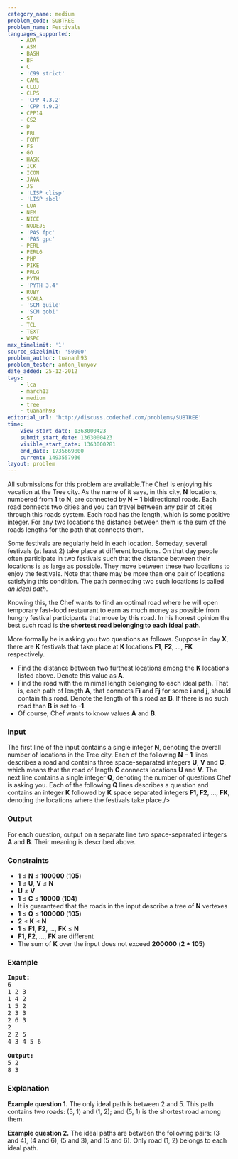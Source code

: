 ```yaml
---
category_name: medium
problem_code: SUBTREE
problem_name: Festivals
languages_supported:
    - ADA
    - ASM
    - BASH
    - BF
    - C
    - 'C99 strict'
    - CAML
    - CLOJ
    - CLPS
    - 'CPP 4.3.2'
    - 'CPP 4.9.2'
    - CPP14
    - CS2
    - D
    - ERL
    - FORT
    - FS
    - GO
    - HASK
    - ICK
    - ICON
    - JAVA
    - JS
    - 'LISP clisp'
    - 'LISP sbcl'
    - LUA
    - NEM
    - NICE
    - NODEJS
    - 'PAS fpc'
    - 'PAS gpc'
    - PERL
    - PERL6
    - PHP
    - PIKE
    - PRLG
    - PYTH
    - 'PYTH 3.4'
    - RUBY
    - SCALA
    - 'SCM guile'
    - 'SCM qobi'
    - ST
    - TCL
    - TEXT
    - WSPC
max_timelimit: '1'
source_sizelimit: '50000'
problem_author: tuananh93
problem_tester: anton_lunyov
date_added: 25-12-2012
tags:
    - lca
    - march13
    - medium
    - tree
    - tuananh93
editorial_url: 'http://discuss.codechef.com/problems/SUBTREE'
time:
    view_start_date: 1363000423
    submit_start_date: 1363000423
    visible_start_date: 1363000281
    end_date: 1735669800
    current: 1493557936
layout: problem
---
```

All submissions for this problem are available.The Chef is enjoying his vacation at the Tree city. As the name of it says, in this city, **N** locations, numbered from **1** to **N**, are connected by **N − 1** bidirectional roads. Each road connects two cities and you can travel between any pair of cities through this roads system. Each road has the length, which is some positive integer. For any two locations the distance between them is the sum of the roads lengths for the path that connects them.

Some festivals are regularly held in each location. Someday, several festivals (at least 2) take place at different locations. On that day people often participate in two festivals such that the distance between their locations is as large as possible. They move between these two locations to enjoy the festivals. Note that there may be more than one pair of locations satisfying this condition. The path connecting two such locations is called *an ideal path*.

Knowing this, the Chef wants to find an optimal road where he will open temporary fast-food restaurant to earn as much money as possible from hungry festival participants that move by this road. In his honest opinion the best such road is **the shortest road belonging to each ideal path**.

More formally he is asking you two questions as follows. Suppose in day **X**, there are **K** festivals that take place at **K** locations **F1**, **F2**, ..., **FK** respectively.

- Find the distance between two furthest locations among the **K** locations listed above. Denote this value as **A**.
- Find the road with the minimal length belonging to each ideal path. That is, each path of length **A**, that connects **Fi** and **Fj** for some **i** and **j**, should contain this road. Denote the length of this road as **B**. If there is no such road than **B** is set to **-1**.
- Of course, Chef wants to know values **A** and **B**.

### Input

The first line of the input contains a single integer **N**, denoting the overall number of locations in the Tree city. Each of the following **N − 1**  lines describes a road and contains three space-separated integers **U**, **V** and **C**, which means that the road of length **C** connects locations **U** and **V**.
 The next line contains a single integer **Q**, denoting the number of questions Chef is asking you. Each of the following **Q** lines describes a question and contains an integer **K** followed by **K** space separated integers **F1**, **F2**, ..., **FK**, denoting the locations where the festivals take place./>

### Output

For each question, output on a separate line two space-separated integers **A** and **B**. Their meaning is described above.

### Constraints

- **1** ≤ **N** ≤ **100000** (**105**)
- **1** ≤ **U**, **V** ≤ **N**
- **U** ≠ **V**
- **1** ≤ **C** ≤ **10000** (**104**)
- It is guaranteed that the roads in the input describe a tree of **N** vertexes
- **1** ≤ **Q** ≤ **100000** (**105**)
- **2** ≤ **K** ≤ **N**
- **1** ≤ **F1**, **F2**, ..., **FK** ≤ **N**
- **F1**, **F2**, ..., **FK** are different
- The sum of **K** over the input does not exceed **200000** (**2 \* 105**)

### Example

<pre>
<b>Input:</b>
6
1 2 3
1 4 2
1 5 2
2 3 3
2 6 3
2
2 2 5
4 3 4 5 6

<b>Output:</b>
5 2
8 3
</pre>
### Explanation

**Example question 1.** The only ideal path is between 2 and 5. This path contains two roads: (5, 1) and (1, 2); and (5, 1) is the shortest road among them.

**Example question 2.** The ideal paths are between the following pairs: (3 and 4), (4 and 6), (5 and 3), and (5 and 6). Only road (1, 2) belongs to each ideal path.
